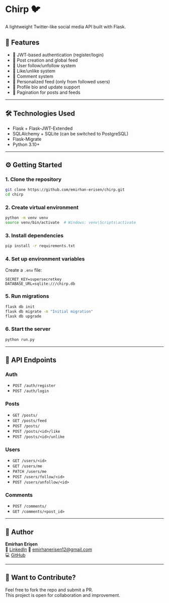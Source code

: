 # Chirp 🐦
A lightweight Twitter-like social media API built with Flask.

## 🚀 Features

- 🔐 JWT-based authentication (register/login)
- 📝 Post creation and global feed
- 👥 User follow/unfollow system
- 🧡 Like/unlike system
- 💬 Comment system
- 🧭 Personalized feed (only from followed users)
- 🧾 Profile bio and update support
- 📄 Pagination for posts and feeds

---

## 🛠 Technologies Used

- Flask + Flask-JWT-Extended
- SQLAlchemy + SQLite (can be switched to PostgreSQL)
- Flask-Migrate
- Python 3.10+

---

## ⚙️ Getting Started

### 1. Clone the repository

```bash
git clone https://github.com/emirhan-erisen/chirp.git
cd chirp
```

### 2. Create virtual environment

```bash
python -m venv venv
source venv/bin/activate  # Windows: venv\Scripts\activate
```

### 3. Install dependencies

```bash
pip install -r requirements.txt
```

### 4. Set up environment variables

Create a `.env` file:

```env
SECRET_KEY=supersecretkey
DATABASE_URL=sqlite:///chirp.db
```

### 5. Run migrations

```bash
flask db init
flask db migrate -m "Initial migration"
flask db upgrade
```

### 6. Start the server

```bash
python run.py
```

---

## 🧪 API Endpoints

### Auth
- `POST /auth/register`
- `POST /auth/login`

### Posts
- `GET /posts/`
- `GET /posts/feed`
- `POST /posts/`
- `POST /posts/<id>/like`
- `POST /posts/<id>/unlike`

### Users
- `GET /users/<id>`
- `GET /users/me`
- `PATCH /users/me`
- `POST /users/follow/<id>`
- `POST /users/unfollow/<id>`

### Comments
- `POST /comments/`
- `GET /comments/<post_id>`

---

## 📌 Author

**Emirhan Erişen**  
💼 [LinkedIn](https://www.linkedin.com/in/emirhan-eri%C5%9Fen-088009368/)
📧 emirhanerisen12@gmail.com  
💻 [GitHub](https://github.com/emirhanerisen)

---

## 🐳 Want to Contribute?

Feel free to fork the repo and submit a PR.  
This project is open for collaboration and improvement.